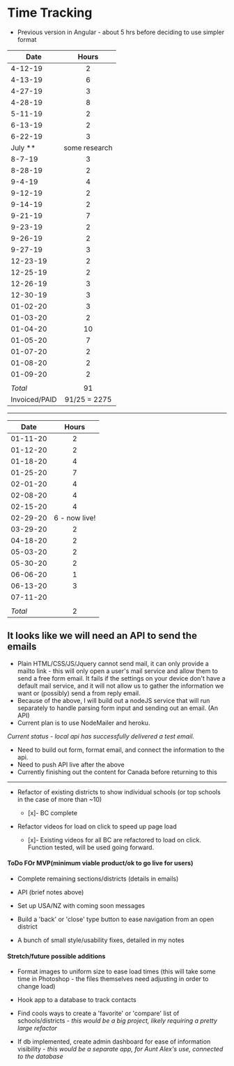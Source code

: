# Time Tracking

* Previous version in Angular - about 5 hrs before deciding to use simpler format

| Date          | Hours         |
| ------------- |:-------------:|
| 4-12-19       | 2             |
| 4-13-19       | 6             |
| 4-27-19       | 3             |
| 4-28-19       | 8             |
| 5-11-19       | 2             |
| 6-13-19       | 2             |
| 6-22-19       | 3             |
| July **       | some research |
| 8-7-19        | 3             |
| 8-28-19       | 2             |
| 9-4-19        | 4             |
| 9-12-19       | 2             |
| 9-14-19       | 2             |
| 9-21-19       | 7             |
| 9-23-19       | 2             |
| 9-26-19       | 2             |
| 9-27-19       | 3             |
| 12-23-19      | 2             |
| 12-25-19      | 2             |
| 12-26-19      | 3             |
| 12-30-19      | 3             |
| 01-02-20      | 3             |
| 01-03-20      | 2             |
| 01-04-20      | 10            |
| 01-05-20      | 7             |
| 01-07-20      | 2             |
| 01-08-20      | 2             |
| 01-09-20      | 2             |
|               |               |
| *Total*       |            91 |
| Invoiced/PAID |   91/25 = 2275|
---
| Date          | Hours         |
| ------------- |:-------------:|
| 01-11-20      | 2             |
| 01-12-20      | 2             |
| 01-18-20      | 4             |
| 01-25-20      | 7             |
| 02-01-20      | 4             |
| 02-08-20      | 4             |
| 02-15-20      | 4             |
| 02-29-20      | 6 - now live! |
| 03-29-20      | 2             |
| 04-18-20      | 2             |
| 05-03-20      | 2             |
| 05-30-20      | 2             |
| 06-06-20      | 1             |
| 06-13-20      | 3             |
| 07-11-20      |              |
|               |             |
| *Total*       |             2 |



## It looks like we will need an API to send the emails

* Plain HTML/CSS/JS/Jquery cannot send mail, it can only provide a mailto link - this will only open a user's mail service and allow them to send a free form email. It fails if the settings on your device don't have a default mail service, and it will not allow us to gather the information we want or (possibly) send a from reply email.
* Because of the above, I will build out a nodeJS service that will run separately to handle parsing form input and sending out an email. (An API)
* Current plan is to use NodeMailer and heroku.

_Current status - local api has successfully delivered a test email._

* Need to build out form, format email, and connect the information to the api.
* Need to push API live after the above
* Currently finishing out the content for Canada before returning to this

---

* Refactor of existing districts to show individual schools (or top schools in the case of more than ~10)
  * [x]- BC complete

* Refactor videos for load on click to speed up page load
  * [x]- Existing videos for all BC are refactored to load on click. Function tested, will be used going forward.

#### ToDo FOr MVP(minimum viable product/ok to go live for users)


* Complete remaining sections/districts (details in emails)

* API (brief notes above)

* Set up USA/NZ with coming soon messages

* Build a 'back' or 'close' type button to ease navigation from an open district

* A bunch of small style/usability fixes, detailed in my notes

#### Stretch/future possible additions

* Format images to uniform size to ease load times (this will take some time in Photoshop - the files themselves need adjusting in order to change load)

* Hook app to a database to track contacts

* Find cools ways to create a 'favorite' or 'compare' list of schools/districts - _this would be a big project, likely requiring a pretty large refactor_

* If db implemented, create admin dashboard for ease of information visibility - _this would be a separate app, for Aunt Alex's use, connected to the database_